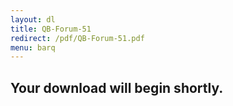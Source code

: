 ```yaml
---
layout: dl
title: QB-Forum-51
redirect: /pdf/QB-Forum-51.pdf
menu: barq
---
```

## Your download will begin shortly.
